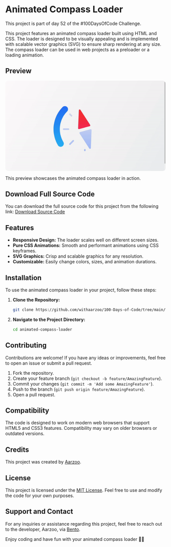 # Animated Compass Loader

This project is part of day 52 of the #100DaysOfCode Challenge.

This project features an animated compass loader built using HTML and CSS. The loader is designed to be visually appealing and is implemented with scalable vector graphics (SVG) to ensure sharp rendering at any size. The compass loader can be used in web projects as a preloader or a loading animation.

## Preview

<div style="display: flex; align-items: center; justify-content: center; width: 100%; border-radius: 0.6rem;">
    <img src="preview.gif" alt="preview GIF" width="100%" height="100%" style="overflow: none; border-radius: inherit;"/>
</div>

This preview showcases the animated compass loader in action.

## Download Full Source Code

You can download the full source code for this project from the following link: [Download Source Code](https://t.me/CodeWithAarzoo)

## Features

- **Responsive Design:** The loader scales well on different screen sizes.
- **Pure CSS Animations:** Smooth and performant animations using CSS keyframes.
- **SVG Graphics:** Crisp and scalable graphics for any resolution.
- **Customizable:** Easily change colors, sizes, and animation durations.

## Installation

To use the animated compass loader in your project, follow these steps:

1. **Clone the Repository:**

    ```bash
    git clone https://github.com/withaarzoo/100-Days-of-Code/tree/main/%5B%20Day%2052%20%5D%20-%20Animated%20Compass%20Loader.git
    ```

2. **Navigate to the Project Directory:**

    ```bash
    cd animated-compass-loader
    ```

## Contributing

Contributions are welcome! If you have any ideas or improvements, feel free to open an issue or submit a pull request.

1. Fork the repository.
2. Create your feature branch (`git checkout -b feature/AmazingFeature`).
3. Commit your changes (`git commit -m 'Add some AmazingFeature'`).
4. Push to the branch (`git push origin feature/AmazingFeature`).
5. Open a pull request.

## Compatibility

The code is designed to work on modern web browsers that support HTML5 and CSS3 features. Compatibility may vary on older browsers or outdated versions.

## Credits

This project was created by [Aarzoo](https://x.com/withaarzoo).

## License

This project is licensed under the [MIT License](LICENSE). Feel free to use and modify the code for your own purposes.

## Support and Contact

For any inquiries or assistance regarding this project, feel free to reach out to the developer, Aarzoo, via [Bento](https://bento.me/withaarzoo).

Enjoy coding and have fun with your animated compass loader 🧭✨
